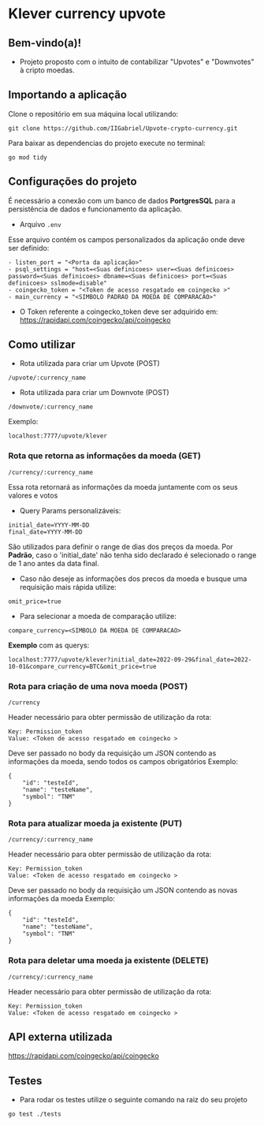 # Klever currency upvote

## Bem-vindo(a)!
- Projeto proposto com o intuito de contabilizar "Upvotes" e "Downvotes" à cripto moedas.

## Importando a aplicação
Clone o repositório em sua máquina local utilizando:
```
git clone https://github.com/IIGabriel/Upvote-crypto-currency.git
```
Para baixar as dependencias do projeto execute no terminal:
```
go mod tidy
```

## Configurações do projeto
É necessário a conexão com um banco de dados **PortgresSQL** para a persistência de dados e funcionamento da aplicação.

- Arquivo ```.env```

Esse arquivo contém os campos personalizados da aplicação onde deve ser definido:
```
- listen_port = "<Porta da aplicação>"
- psql_settings = "host=<Suas definicoes> user=<Suas definicoes> password=<Suas definicoes> dbname=<Suas definicoes> port=<Suas definicoes> sslmode=disable"
- coingecko_token = "<Token de acesso resgatado em coingecko >"
- main_currency = "<SIMBOLO PADRAO DA MOEDA DE COMPARACAO>"
```
- O Token referente a coingecko_token deve ser adquirido em: https://rapidapi.com/coingecko/api/coingecko

## Como utilizar

- Rota utilizada para criar um Upvote (POST)
```
/upvote/:currency_name
```

- Rota utilizada para criar um Downvote (POST)
```
/downvote/:currency_name
```

Exemplo:
```
localhost:7777/upvote/klever
```

### Rota que retorna as informações da moeda (GET)
```
/currency/:currency_name
```
Essa rota retornará as informações da moeda juntamente com os seus valores e votos

- Query Params personalizáveis:
```
initial_date=YYYY-MM-DD
final_date=YYYY-MM-DD
```
São utilizados para definir o range de dias dos preços da moeda.
Por **Padrão**, caso o 'initial_date' não tenha sido declarado é selecionado o range de 1 ano antes da data final.

- Caso não deseje as informações dos precos da moeda e busque uma requisição mais rápida utilize:
```
omit_price=true
```

- Para selecionar a moeda de comparação utilize:
```
compare_currency=<SIMBOLO DA MOEDA DE COMPARACAO>
```

**Exemplo** com as querys:
```
localhost:7777/upvote/klever?initial_date=2022-09-29&final_date=2022-10-01&compare_currency=BTC&omit_price=true
```

### Rota para criação de uma nova moeda (POST)
```
/currency
```

Header necessário para obter permissão de utilização da rota:
```
Key: Permission_token
Value: <Token de acesso resgatado em coingecko >
```

Deve ser passado no body da requisição um JSON contendo as informações da moeda,
sendo todos os campos obrigatórios
Exemplo:
```
{
    "id": "testeId",
    "name": "testeName",
    "symbol": "TNM"
}
```

### Rota para atualizar moeda ja existente (PUT)
```
/currency/:currency_name
```

Header necessário para obter permissão de utilização da rota:
```
Key: Permission_token
Value: <Token de acesso resgatado em coingecko >
```
Deve ser passado no body da requisição um JSON contendo as novas informações da moeda
Exemplo:
```
{
    "id": "testeId",
    "name": "testeName",
    "symbol": "TNM"
}
```
### Rota para deletar uma moeda ja existente (DELETE)
```
/currency/:currency_name
```

Header necessário para obter permissão de utilização da rota:
```
Key: Permission_token
Value: <Token de acesso resgatado em coingecko >
```

## API externa utilizada
https://rapidapi.com/coingecko/api/coingecko

## Testes
- Para rodar os testes utilize o seguinte comando na raiz do seu projeto
```
go test ./tests
```